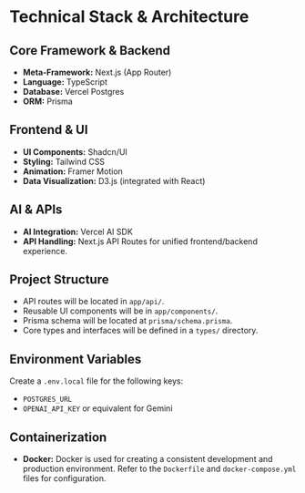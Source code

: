 # Technical Stack & Architecture

## Core Framework & Backend
-   **Meta-Framework:** Next.js (App Router)
-   **Language:** TypeScript
-   **Database:** Vercel Postgres
-   **ORM:** Prisma

## Frontend & UI
-   **UI Components:** Shadcn/UI
-   **Styling:** Tailwind CSS
-   **Animation:** Framer Motion
-   **Data Visualization:** D3.js (integrated with React)

## AI & APIs
-   **AI Integration:** Vercel AI SDK
-   **API Handling:** Next.js API Routes for unified frontend/backend experience.

## Project Structure
-   API routes will be located in `app/api/`.
-   Reusable UI components will be in `app/components/`.
-   Prisma schema will be located at `prisma/schema.prisma`.
-   Core types and interfaces will be defined in a `types/` directory.

## Environment Variables
Create a `.env.local` file for the following keys:
-   `POSTGRES_URL`
-   `OPENAI_API_KEY` or equivalent for Gemini

## Containerization
-   **Docker:** Docker is used for creating a consistent development and production environment. Refer to the `Dockerfile` and `docker-compose.yml` files for configuration.
